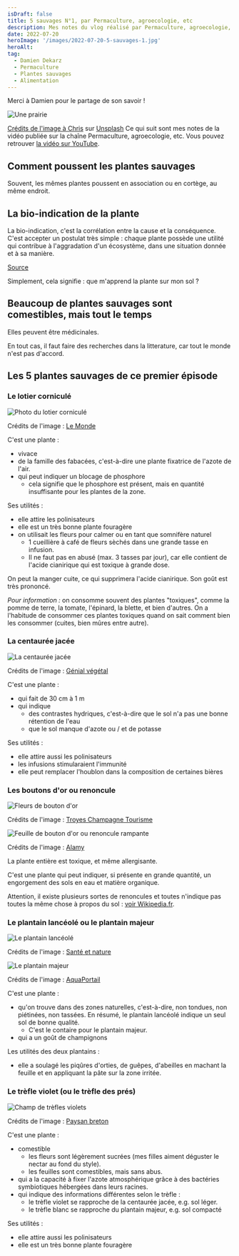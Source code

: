 ```yaml
---
isDraft: false
title: 5 sauvages N°1, par Permaculture, agroecologie, etc
description: Mes notes du vlog réalisé par Permaculture, agroecologie, etc
date: 2022-07-20
heroImage: '/images/2022-07-20-5-sauvages-1.jpg'
heroAlt:
tag:
  - Damien Dekarz
  - Permaculture
  - Plantes sauvages
  - Alimentation
---
```


Merci à Damien pour le partage de son savoir !

![Une prairie](/images/2022-07-20-5-sauvages-1.jpg)

<!-- markdownlint-disable MD033 -->

<a href="https://unsplash.com/@chris23?utm_source=unsplash&utm_medium=referral&utm_content=creditCopyText">Crédits de l'image à Chris</a> sur <a href="https://unsplash.com/s/photos/wild-flowers?utm_source=unsplash&utm_medium=referral&utm_content=creditCopyText">Unsplash</a>
Ce qui suit sont mes notes de la vidéo publiée sur la chaîne Permaculture, agroecologie, etc.
Vous pouvez retrouver [la vidéo sur YouTube](https://www.youtube.com/watch?v=sw-_HTEgOxM).

## Comment poussent les plantes sauvages

Souvent, les mêmes plantes poussent en association ou en cortège, au même endroit.

## La bio-indication de la plante

La bio-indication, c'est la corrélation entre la cause et la conséquence. C'est accepter un postulat très simple : chaque plante possède une utilité qui contribue à l'aggradation d'un écosystème, dans une situation donnée et à sa manière.

[Source](https://librairie-permaculturelle.fr/plantes-bio-indicatrices/28-livre-encyclopedie-des-plantes-bio-indicatrices-vol-1-gerard-ducerf.html#:~:text=La%20bio-indication%2C%20c%27est%20la%20corr%C3%A9lation%20entre%20la%20cause,dans%20une%20situation%20donn%C3%A9e%20et%20%C3%A0%20sa%20mani%C3%A8re.)

Simplement, cela signifie : que m'apprend la plante sur mon sol ?

## Beaucoup de plantes sauvages sont comestibles, mais tout le temps

Elles peuvent être médicinales.

En tout cas, il faut faire des recherches dans la litterature, car tout le monde n'est pas d'accord.

## Les 5 plantes sauvages de ce premier épisode

### Le lotier corniculé

![Photo du lotier corniculé](./lotier-cornicule.jpg)

Crédits de l'image : [Le Monde](https://jardinage.lemonde.fr/dossier-3160-lotier-cornicule.html)

C'est une plante :

- vivace
- de la famille des fabacées, c'est-à-dire une plante fixatrice de l'azote de l'air.
- qui peut indiquer un blocage de phosphore
  - cela signifie que le phosphore est présent, mais en quantité insuffisante pour les plantes de la zone.

Ses utilités :

- elle attire les polinisateurs
- elle est un très bonne plante fouragère
- on utilisait les fleurs pour calmer ou en tant que somnifère naturel
  - 1 cueillière à café de fleurs sèchés dans une grande tasse en infusion.
  - Il ne faut pas en abusé (max. 3 tasses par jour), car elle contient de l'acide cianirique qui est toxique à grande dose.

On peut la manger cuite, ce qui supprimera l'acide cianirique.
Son goût est très prononcé.

_Pour information :_ on consomme souvent des plantes "toxiques", comme la pomme de terre, la tomate, l'épinard, la blette, et bien d'autres. On a l'habitude de consommer ces plantes toxiques quand on sait comment bien les consommer (cuites, bien mûres entre autre).

### La centaurée jacée

![La centaurée jacée](./centaur%C3%A9e-jac%C3%A9e.jpg)

Crédits de l'image : [Génial végétal](https://www.genialvegetal.net/-Centauree-jacee-)

C'est une plante :

- qui fait de 30 cm à 1 m
- qui indique
  - des contrastes hydriques, c'est-à-dire que le sol n'a pas une bonne rétention de l'eau
  - que le sol manque d'azote ou / et de potasse

Ses utilités :

- elle attire aussi les polinisateurs
- les infusions stimularaient l'immunité
- elle peut remplacer l'houblon dans la composition de certaines bières

### Les boutons d'or ou renoncule

![Fleurs de bouton d'or](./bouton-dor.jpg)

Crédits de l'image : [Troyes Champagne Tourisme](https://www.troyeslachampagne.com/le-luxueux-et-rutilant-bouton-dor/)

![Feuille de bouton d'or ou renoncule rampante](./bouton-dor-feuille.jpg)

Crédits de l'image : [Alamy](https://www.alamyimages.fr/photos-images/feuille-simple-lob%C3%A9e.html?blackwhite=1)

La plante entière est toxique, et même allergisante.

C'est une plante qui peut indiquer, si présente en grande quantité, un engorgement des sols en eau et matière organique.

Attention, il existe plusieurs sortes de renoncules et toutes n'indique pas toutes la même chose à propos du sol : [voir Wikipedia.fr](https://fr.wikipedia.org/wiki/Renoncule).

### Le plantain lancéolé ou le plantain majeur

![Le plantain lancéolé](./plantain-lanc%C3%A9ol%C3%A9.jpg)

Crédits de l'image : [Santé et nature](https://www.sante-et-nature.fr/pages/des-plantes-utiles/le-plantain-plante-comestible-et-medicinale.html)

![Le plantain majeur](./plantago-major.jpg)

Crédits de l'image : [AquaPortail](https://www.aquaportail.com/fiche-plante-3741-plantago-major.html)

C'est une plante :

- qu'on trouve dans des zones naturelles, c'est-à-dire, non tondues, non piétinées, non tassées. En résumé, le plantain lancéolé indique un seul sol de bonne qualité.
  - C'est le contaire pour le plantain majeur.
- qui a un goût de champignons

Les utilités des deux plantains :

- elle a soulagé les piqûres d'orties, de guêpes, d'abeilles en machant la feuille et en appliquant la pâte sur la zone irritée.

### Le trèfle violet (ou le trèfle des prés)

![Champ de trèfles violets](./trefle-violet.jpg)

Crédits de l'image : [Paysan breton](https://www.paysan-breton.fr/2014/05/trefle-interessant-meme-a-3-feuilles/)

C'est une plante :

- comestible
  - les fleurs sont légèrement sucrées (mes filles aiment déguster le nectar au fond du style).
  - les feuilles sont comestibles, mais sans abus.
- qui a la capacité à fixer l'azote atmosphérique grâce à des bactéries symbiotiques hébergées dans leurs racines.
- qui indique des informations différentes selon le trèfle :
  - le trèfle violet se rapproche de la centaurée jacée, e.g. sol léger.
  - le trèfle blanc se rapproche du plantain majeur, e.g. sol compacté

Ses utilités :

- elle attire aussi les polinisateurs
- elle est un très bonne plante fouragère
